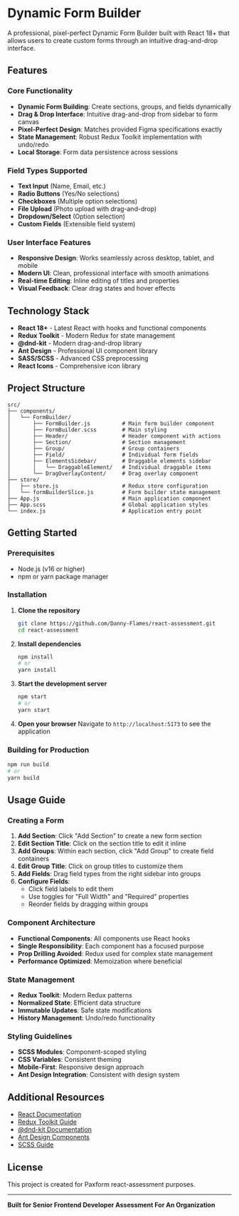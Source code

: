 # Dynamic Form Builder

A professional, pixel-perfect Dynamic Form Builder built with React 18+ that allows users to create custom forms through an intuitive drag-and-drop interface.

## Features

### Core Functionality
- **Dynamic Form Building**: Create sections, groups, and fields dynamically
- **Drag & Drop Interface**: Intuitive drag-and-drop from sidebar to form canvas
- **Pixel-Perfect Design**: Matches provided Figma specifications exactly
- **State Management**: Robust Redux Toolkit implementation with undo/redo
- **Local Storage**: Form data persistence across sessions

### Field Types Supported
- **Text Input** (Name, Email, etc.)
- **Radio Buttons** (Yes/No selections)
- **Checkboxes** (Multiple option selections)
- **File Upload** (Photo upload with drag-and-drop)
- **Dropdown/Select** (Option selection)
- **Custom Fields** (Extensible field system)

### User Interface Features
- **Responsive Design**: Works seamlessly across desktop, tablet, and mobile
- **Modern UI**: Clean, professional interface with smooth animations
- **Real-time Editing**: Inline editing of titles and properties
- **Visual Feedback**: Clear drag states and hover effects

## Technology Stack
- **React 18+** - Latest React with hooks and functional components
- **Redux Toolkit** - Modern Redux for state management
- **@dnd-kit** - Modern drag-and-drop library
- **Ant Design** - Professional UI component library
- **SASS/SCSS** - Advanced CSS preprocessing
- **React Icons** - Comprehensive icon library

## Project Structure

```
src/
├── components/
│   └── FormBuilder/
│       ├── FormBuilder.js          # Main form builder component
│       ├── FormBuilder.scss        # Main styling
│       ├── Header/                 # Header component with actions
│       ├── Section/                # Section management
│       ├── Group/                  # Group containers
│       ├── Field/                  # Individual form fields
│       ├── ElementsSidebar/        # Draggable elements sidebar
│       │   └── DraggableElement/   # Individual draggable items
│       └── DragOverlayContent/     # Drag overlay component
├── store/
│   ├── store.js                    # Redux store configuration
│   └── formBuilderSlice.js         # Form builder state management
├── App.js                          # Main application component
├── App.scss                        # Global application styles
└── index.js                        # Application entry point
```

## Getting Started

### Prerequisites
- Node.js (v16 or higher)
- npm or yarn package manager

### Installation

1. **Clone the repository**
   ```bash
   git clone https://github.com/Danny-Flames/react-assessment.git
   cd react-assessment
   ```

2. **Install dependencies**
   ```bash
   npm install
   # or
   yarn install
   ```

3. **Start the development server**
   ```bash
   npm start
   # or
   yarn start
   ```

4. **Open your browser**
Navigate to `http://localhost:5173` to see the application

### Building for Production

```bash
npm run build
# or
yarn build
```

## Usage Guide

### Creating a Form

1. **Add Section**: Click "Add Section" to create a new form section
2. **Edit Section Title**: Click on the section title to edit it inline
3. **Add Groups**: Within each section, click "Add Group" to create field containers
4. **Edit Group Title**: Click on group titles to customize them
5. **Add Fields**: Drag field types from the right sidebar into groups
6. **Configure Fields**: 
   - Click field labels to edit them
   - Use toggles for "Full Width" and "Required" properties
   - Reorder fields by dragging within groups


### Component Architecture
- **Functional Components**: All components use React hooks
- **Single Responsibility**: Each component has a focused purpose
- **Prop Drilling Avoided**: Redux used for complex state management
- **Performance Optimized**: Memoization where beneficial

### State Management
- **Redux Toolkit**: Modern Redux patterns
- **Normalized State**: Efficient data structure
- **Immutable Updates**: Safe state modifications
- **History Management**: Undo/redo functionality

### Styling Guidelines
- **SCSS Modules**: Component-scoped styling
- **CSS Variables**: Consistent theming
- **Mobile-First**: Responsive design approach
- **Ant Design Integration**: Consistent with design system

## Additional Resources

- [React Documentation](https://reactjs.org/docs)
- [Redux Toolkit Guide](https://redux-toolkit.js.org/)
- [@dnd-kit Documentation](https://docs.dndkit.com/)
- [Ant Design Components](https://ant.design/components/overview/)
- [SCSS Guide](https://sass-lang.com/guide)

## License

This project is created for Paxform react-assessment purposes.

---

**Built for Senior Frontend Developer Assessment For An Organization**